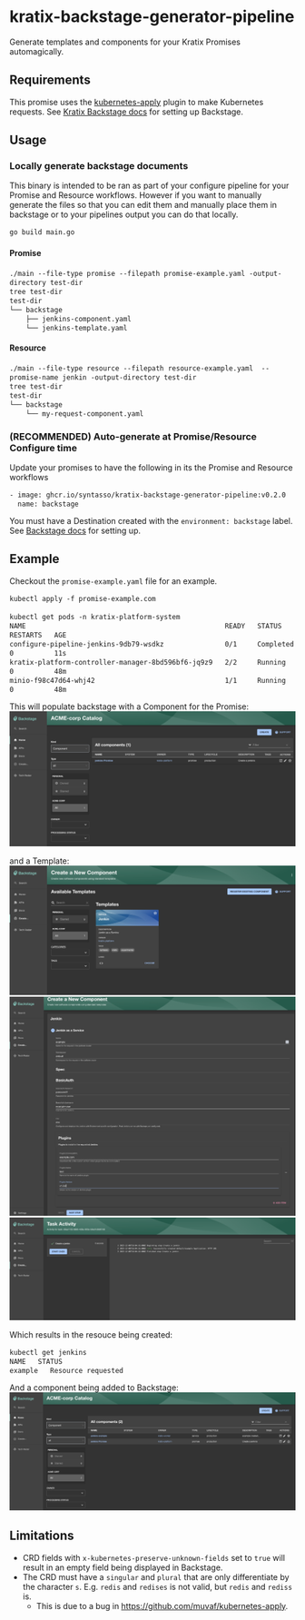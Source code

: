 # kratix-backstage-generator-pipeline
Generate templates and components for your Kratix Promises automagically.

## Requirements
This promise uses the [kubernetes-apply](https://github.com/muvaf/kubernetes-apply)
plugin to make Kubernetes requests. See [Kratix Backstage docs](https://kratix.io/docs/main/reference/backstage/intro)
for setting up Backstage.

## Usage

### Locally generate backstage documents
This binary is intended to be ran as part of your configure pipeline for your
Promise and Resource workflows. However if you want to manually generate the
files so that you can edit them and manually place them in backstage or to your
pipelines output you can do that locally.

```bash
go build main.go
```

####  Promise

```
./main --file-type promise --filepath promise-example.yaml -output-directory test-dir
tree test-dir
test-dir
└── backstage
    ├── jenkins-component.yaml
    └── jenkins-template.yaml
```

####  Resource

```
./main --file-type resource --filepath resource-example.yaml  --promise-name jenkin -output-directory test-dir
tree test-dir
test-dir
└── backstage
    └── my-request-component.yaml
```

### (RECOMMENDED) Auto-generate at Promise/Resource Configure time

Update your promises to have the following in its the Promise and Resource
workflows

```
- image: ghcr.io/syntasso/kratix-backstage-generator-pipeline:v0.2.0
  name: backstage
```

You must have a Destination created with the `environment: backstage` label. See
[Backstage docs](https://docs.kratix.io/main/reference/backstage/intro) for
setting up.


## Example
Checkout the `promise-example.yaml` file for an example.

```
kubectl apply -f promise-example.com

kubectl get pods -n kratix-platform-system
NAME                                                 READY   STATUS      RESTARTS   AGE
configure-pipeline-jenkins-9db79-wsdkz               0/1     Completed   0          11s
kratix-platform-controller-manager-8bd596bf6-jq9z9   2/2     Running     0          48m
minio-f98c47d64-whj42                                1/1     Running     0          48m

```

This will populate backstage with a Component for the Promise:
![Component](assets/promise-component.png)

and a Template:
![Templates](assets/templates.png)
![Resource Templatee](assets/resource-template.png)
![Resource Template Apply](assets/resource-template-apply.png)

Which results in the resouce being created:
```
kubectl get jenkins
NAME   STATUS
example   Resource requested
```

And a component being added to Backstage:
![Resource Component](assets/resource-component.png)

## Limitations
- CRD fields with `x-kubernetes-preserve-unknown-fields` set to `true` will
  result in an empty field being displayed in Backstage.
- The CRD must have a `singular` and `plural` that are only differentiate by the
  character `s`. E.g. `redis` and `redises` is not valid, but `redis` and
  `rediss` is.
  - This is due to a bug in https://github.com/muvaf/kubernetes-apply.
